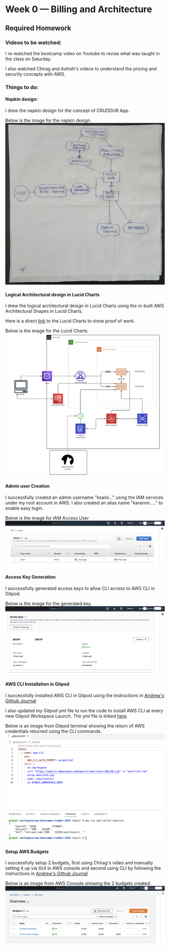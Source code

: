 # Week 0 — Billing and Architecture
## Required Homework

### Videos to be watched:

I re-watched the bootcamp video on Youtube to revise what was taught in the class on Saturday.

I also watched Chirag and Ashish's videos to understand the pricing and security concepts with AWS.

### Things to do:

#### Napkin design:

I drew the napkin design for the concept of CRUDDUR App.

Below is the image for the napkin design.
![](images/20230221_155253.jpg)

#### Logical Architectural design in Lucid Charts

I drew the logical architectural design in Lucid Charts using the in-built AWS Architectural Shapes in Lucid Charts.

Here is a direct [link](https://lucid.app/lucidchart/7fd2ed3e-9b9c-4f59-8aeb-2d121fc4143d/edit?viewport_loc=-2102%2C-967%2C3055%2C1583%2C0_0&invitationId=inv_300255af-0949-49ee-958e-487900b3ff16) to the Lucid Charts to show proof of work.

Below is the image for the Lucid Charts.
![](images/Screenshot.png)

#### Admin user Creation

I successfully created an admin username "ksaini..." using the IAM services under my root account in AWS. I also created an alias name "karanmi....." to enable easy login. 

Below is the image for IAM Access User
![](images/IAM.png)

#### Access Key Generation

I successfully generated access keys to allow CLI access to AWS CLI in Gitpod.

Below is the image for the generated key.
![](images/AccessKeys.png)

#### AWS CLI Installation in Gitpod

I successfully installed AWS CLI in Gitpod using the instructions in [Andrew's Github Journal](https://github.com/omenking/aws-bootcamp-cruddur-2023/blob/week-0/journal/week0.md)

I also updated my Gitpod yml file to run the code to install AWS CLI at every new Gitpod Workspace Launch. The yml file is linked [here](https://github.com/ksaini007/aws-bootcamp-cruddur-2023/blob/main/.gitpod.yml).

Below is an image from Gitpod terminal showing the return of AWS credentials returned using the CLI commands.
![](images/Gitpod_AWS_CLI.png)

#### Setup AWS Budgets

I successfully setup 2 budgets, first using Chirag's video and manually setting it up via GUI in AWS console and second using CLI by following the instructions in [Andrew's Github Journal](https://github.com/omenking/aws-bootcamp-cruddur-2023/blob/week-0/journal/week0.md)

Below is an image from AWS Console showing the 2 budgets created.
![](images/Budgets.png)
